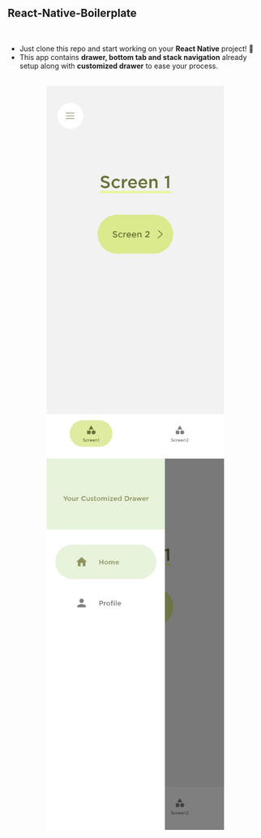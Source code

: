## React-Native-Boilerplate

<br>

<ul>
  <li>Just clone this repo and start working on your <strong>React Native</strong> project! 🚀</li>
  <li>This app contains <strong>drawer, bottom tab and stack navigation</strong> already setup along with <strong>customized drawer</strong> to ease your process.</li>
</ul>

<br>

<div align="center">
  <img width=350 src="https://github.com/neelbavarva/React-Native-Boilerplate/blob/main/boilerplate/assets/images/home.jpeg" />
  <img width=350 src="https://github.com/neelbavarva/React-Native-Boilerplate/blob/main/boilerplate/assets/images/drawer.jpeg" />
</div>
